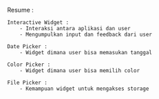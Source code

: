Resume : 

    Interactive Widget : 
        - Interaksi antara aplikasi dan user 
        - Mengumpulkan input dan feedback dari user

    Date Picker :
        - Widget dimana user bisa memasukan tanggal

    Color Picker : 
        - Widget dimana user bisa memilih color

    File Picker : 
        - Kemampuan widget untuk mengakses storage